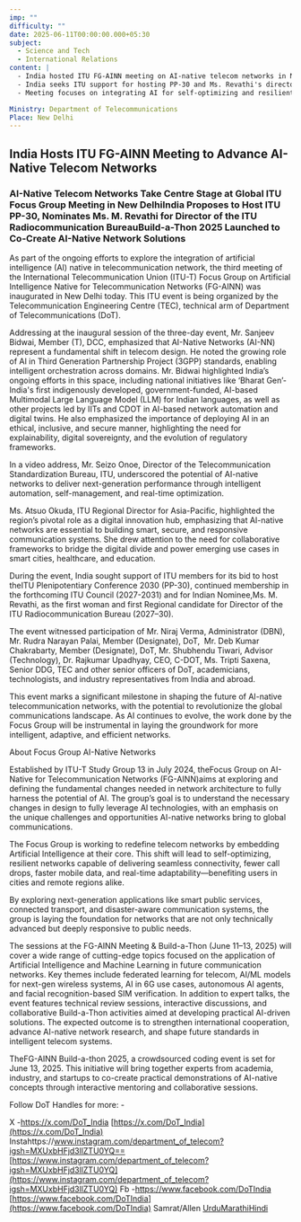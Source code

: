 ```yaml
---
imp: ""
difficulty: ""
date: 2025-06-11T00:00:00.000+05:30
subject:
  - Science and Tech
  - International Relations
content: |
  - India hosted ITU FG-AINN meeting on AI-native telecom networks in New Delhi.
  - India seeks ITU support for hosting PP-30 and Ms. Revathi's director nomination.
  - Meeting focuses on integrating AI for self-optimizing and resilient telecom networks.

Ministry: Department of Telecommunications
Place: New Delhi
---
```


## India Hosts ITU FG-AINN Meeting to Advance AI-Native Telecom Networks

### AI-Native Telecom Networks Take Centre Stage at Global ITU Focus Group Meeting in New DelhiIndia Proposes to Host ITU PP-30, Nominates Ms. M. Revathi for Director of the ITU Radiocommunication BureauBuild-a-Thon 2025 Launched to Co-Create AI-Native Network Solutions

As part of the ongoing efforts to explore the integration of artificial intelligence (AI) native in telecommunication network, the third meeting of the International Telecommunication Union (ITU-T) Focus Group on Artificial Intelligence Native for Telecommunication Networks (FG-AINN) was inaugurated in New Delhi today. This ITU event is being organized by the Telecommunication Engineering Centre (TEC), technical arm of Department of Telecommunications (DoT).

Addressing at the inaugural session of the three-day event, Mr. Sanjeev Bidwai, Member (T), DCC, emphasized that AI-Native Networks (AI-NN) represent a fundamental shift in telecom design. He noted the growing role of AI in Third Generation Partnership Project (3GPP) standards, enabling intelligent orchestration across domains. Mr. Bidwai highlighted India’s ongoing efforts in this space, including national initiatives like ‘Bharat Gen’-India's first indigenously developed, government-funded, AI-based Multimodal Large Language Model (LLM) for Indian languages, as well as other projects led by IITs and CDOT in AI-based network automation and digital twins. He also emphasized the importance of deploying AI in an ethical, inclusive, and secure manner, highlighting the need for explainability, digital sovereignty, and the evolution of regulatory frameworks.

In a video address, Mr. Seizo Onoe, Director of the Telecommunication Standardization Bureau, ITU, underscored the potential of AI-native networks to deliver next-generation performance through intelligent automation, self-management, and real-time optimization.

Ms. Atsuo Okuda, ITU Regional Director for Asia-Pacific, highlighted the region’s pivotal role as a digital innovation hub, emphasizing that AI-native networks are essential to building smart, secure, and responsive communication systems. She drew attention to the need for collaborative frameworks to bridge the digital divide and power emerging use cases in smart cities, healthcare, and education.

During the event, India sought support of ITU members for its bid to host theITU Plenipotentiary Conference 2030 (PP-30), continued membership in the forthcoming ITU Council (2027-2031) and for Indian Nominee,Ms. M. Revathi, as the first woman and first Regional candidate for Director of the ITU Radiocommunication Bureau (2027–30).

The event witnessed participation of Mr. Niraj Verma, Administrator (DBN), Mr. Rudra Narayan Palai, Member (Designate), DoT,  Mr. Deb Kumar Chakrabarty, Member (Designate), DoT, Mr. Shubhendu Tiwari, Advisor (Technology), Dr. Rajkumar Upadhyay, CEO, C-DOT, Ms. Tripti Saxena, Senior DDG, TEC and other senior officers of DoT, academicians, technologists, and industry representatives from India and abroad.

This event marks a significant milestone in shaping the future of AI-native telecommunication networks, with the potential to revolutionize the global communications landscape. As AI continues to evolve, the work done by the Focus Group will be instrumental in laying the groundwork for more intelligent, adaptive, and efficient networks.

About Focus Group AI-Native Networks

Established by ITU-T Study Group 13 in July 2024, theFocus Group on AI-Native for Telecommunication Networks (FG-AINN)aims at exploring and defining the fundamental changes needed in network architecture to fully harness the potential of AI. The group’s goal is to understand the necessary changes in design to fully leverage AI technologies, with an emphasis on the unique challenges and opportunities AI-native networks bring to global communications.

The Focus Group is working to redefine telecom networks by embedding Artificial Intelligence at their core. This shift will lead to self-optimizing, resilient networks capable of delivering seamless connectivity, fewer call drops, faster mobile data, and real-time adaptability—benefiting users in cities and remote regions alike.

By exploring next-generation applications like smart public services, connected transport, and disaster-aware communication systems, the group is laying the foundation for networks that are not only technically advanced but deeply responsive to public needs.

The sessions at the FG-AINN Meeting & Build-a-Thon (June 11–13, 2025) will cover a wide range of cutting-edge topics focused on the application of Artificial Intelligence and Machine Learning in future communication networks. Key themes include federated learning for telecom, AI/ML models for next-gen wireless systems, AI in 6G use cases, autonomous AI agents, and facial recognition-based SIM verification. In addition to expert talks, the event features technical review sessions, interactive discussions, and collaborative Build-a-Thon activities aimed at developing practical AI-driven solutions. The expected outcome is to strengthen international cooperation, advance AI-native network research, and shape future standards in intelligent telecom systems.

TheFG-AINN Build-a-thon 2025, a crowdsourced coding event is set for June 13, 2025. This initiative will bring together experts from academia, industry, and startups to co-create practical demonstrations of AI-native concepts through interactive mentoring and collaborative sessions.

Follow DoT Handles for more: -

X -https://x.com/DoT_India
[https://x.com/DoT_India](https://x.com/DoT_India)
Instahttps://www.instagram.com/department_of_telecom?igsh=MXUxbHFjd3llZTU0YQ==
[https://www.instagram.com/department_of_telecom?igsh=MXUxbHFjd3llZTU0YQ](https://www.instagram.com/department_of_telecom?igsh=MXUxbHFjd3llZTU0YQ)
Fb -https://www.facebook.com/DoTIndia
[https://www.facebook.com/DoTIndia](https://www.facebook.com/DoTIndia)
Samrat/Allen
[Urdu](https://pib.gov.in/PressReleasePage.aspx?PRID=2135781)[Marathi](https://pib.gov.in/PressReleasePage.aspx?PRID=2135821)[Hindi](https://pib.gov.in/PressReleasePage.aspx?PRID=2135784)